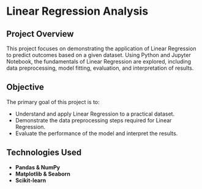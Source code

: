 # Linear Regression Analysis

## Project Overview

This project focuses on demonstrating the application of Linear Regression to predict outcomes based on a given dataset. Using Python and Jupyter Notebook,  the fundamentals of Linear Regression are explored, including data preprocessing, model fitting, evaluation, and interpretation of results. 

## Objective

The primary goal of this project is to:

- Understand and apply Linear Regression to a practical dataset.
- Demonstrate the data preprocessing steps required for Linear Regression.
- Evaluate the performance of the model and interpret the results.

## Technologies Used

- **Pandas & NumPy**
- **Matplotlib & Seaborn**
- **Scikit-learn**
